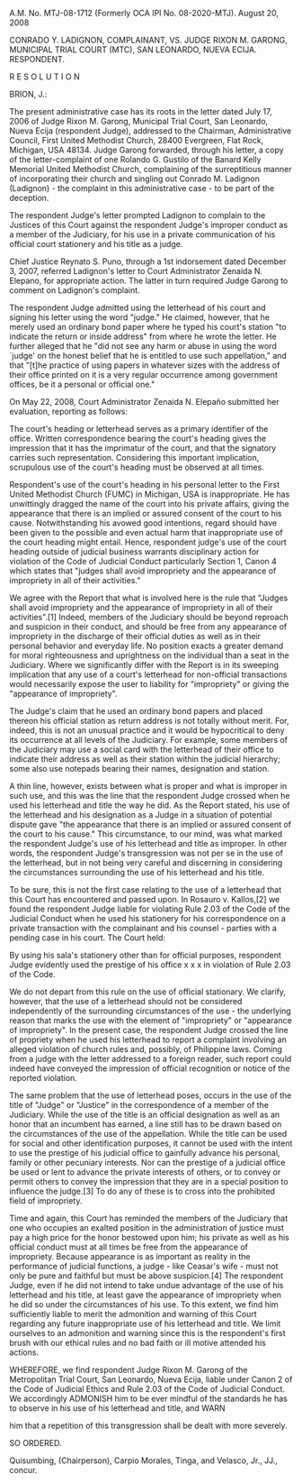 A.M. No. MTJ-08-1712 (Formerly OCA IPI No. 08-2020-MTJ). August 20, 2008

  

CONRADO Y. LADIGNON, COMPLAINANT, VS. JUDGE RIXON M. GARONG, MUNICIPAL TRIAL COURT (MTC), SAN LEONARDO, NUEVA ECIJA. RESPONDENT.

  

R E S O L U T I O N

  

BRION, J.:

  

The present administrative case has its roots in the letter dated July 17, 2006 of Judge Rixon M. Garong, Municipal Trial Court, San Leonardo, Nueva Ecija (respondent Judge), addressed to the Chairman, Administrative Council, First United Methodist Church, 28400 Evergreen, Flat Rock, Michigan, USA 48134. Judge Garong forwarded, through his letter, a copy of the letter-complaint of one Rolando G. Gustilo of the Banard Kelly Memorial United Methodist Church, complaining of the surreptitious manner of incorporating their church and singling out Conrado M. Ladignon (Ladignon) - the complaint in this administrative case - to be part of the deception.

  

The respondent Judge's letter prompted Ladignon to complain to the Justices of this Court against the respondent Judge's improper conduct as a member of the Judiciary, for his use in a private communication of his official court stationery and his title as a judge.

  

Chief Justice Reynato S. Puno, through a 1st indorsement dated December 3, 2007, referred Ladignon's letter to Court Administrator Zenaida N. Elepano, for appropriate action. The latter in turn required Judge Garong to comment on Ladignon's complaint.

  

The respondent Judge admitted using the letterhead of his court and signing his letter using the word "judge." He claimed, however, that he merely used an ordinary bond paper where he typed his court's station "to indicate the return or inside address" from where he wrote the letter. He further alleged that he "did not see any harm or abuse in using the word `judge' on the honest belief that he is entitled to use such appellation," and that "[t]he practice of using papers in whatever sizes with the address of their office printed on it is a very regular occurrence among government offices, be it a personal or official one."

  

On May 22, 2008, Court Administrator Zenaida N. Elepaño submitted her evaluation, reporting as follows:

The court's heading or letterhead serves as a primary identifier of the office. Written correspondence bearing the court's heading gives the impression that it has the imprimatur of the court, and that the signatory carries such representation. Considering this important implication, scrupulous use of the court's heading must be observed at all times.

  

Respondent's use of the court's heading in his personal letter to the First United Methodist Church (FUMC) in Michigan, USA is inappropriate. He has unwittingly dragged the name of the court into his private affairs, giving the appearance that there is an implied or assured consent of the court to his cause. Notwithstanding his avowed good intentions, regard should have been given to the possible and even actual harm that inappropriate use of the court heading might entail. Hence, respondent judge's use of the court heading outside of judicial business warrants disciplinary action for violation of the Code of Judicial Conduct particularly Section 1, Canon 4 which states that "judges shall avoid impropriety and the appearance of impropriety in all of their activities."

We agree with the Report that what is involved here is the rule that "Judges shall avoid impropriety and the appearance of impropriety in all of their activities".[1] Indeed, members of the Judiciary should be beyond reproach and suspicion in their conduct, and should be free from any appearance of impropriety in the discharge of their official duties as well as in their personal behavior and everyday life. No position exacts a greater demand for moral righteousness and uprightness on the individual than a seat in the Judiciary. Where we significantly differ with the Report is in its sweeping implication that any use of a court's letterhead for non-official transactions would necessarily expose the user to liability for "impropriety" or giving the "appearance of impropriety".

  

The Judge's claim that he used an ordinary bond papers and placed thereon his official station as return address is not totally without merit. For, indeed, this is not an unusual practice and it would be hypocritical to deny its occurrence at all levels of the Judiciary. For example, some members of the Judiciary may use a social card with the letterhead of their office to indicate their address as well as their station within the judicial hierarchy; some also use notepads bearing their names, designation and station.

  

A thin line, however, exists between what is proper and what is improper in such use, and this was the line that the respondent Judge crossed when he used his letterhead and title the way he did. As the Report stated, his use of the letterhead and his designation as a Judge in a situation of potential dispute gave "the appearance that there is an implied or assured consent of the court to his cause." This circumstance, to our mind, was what marked the respondent Judge's use of his letterhead and title as improper. In other words, the respondent Judge's transgression was not per se in the use of the letterhead, but in not being very careful and discerning in considering the circumstances surrounding the use of his letterhead and his title.

  

To be sure, this is not the first case relating to the use of a letterhead that this Court has encountered and passed upon. In Rosauro v. Kallos,[2] we found the respondent Judge liable for violating Rule 2.03 of the Code of the Judicial Conduct when he used his stationery for his correspondence on a private transaction with the complainant and his counsel - parties with a pending case in his court. The Court held:

By using his sala's stationery other than for official purposes, respondent Judge evidently used the prestige of his office x x x in violation of Rule 2.03 of the Code.

We do not depart from this rule on the use of official stationary. We clarify, however, that the use of a letterhead should not be considered independently of the surrounding circumstances of the use - the underlying reason that marks the use with the element of "impropriety" or "appearance of impropriety". In the present case, the respondent Judge crossed the line of propriety when he used his letterhead to report a complaint involving an alleged violation of church rules and, possibly, of Philippine laws. Coming from a judge with the letter addressed to a foreign reader, such report could indeed have conveyed the impression of official recognition or notice of the reported violation.

  

The same problem that the use of letterhead poses, occurs in the use of the title of "Judge" or "Justice" in the correspondence of a member of the Judiciary. While the use of the title is an official designation as well as an honor that an incumbent has earned, a line still has to be drawn based on the circumstances of the use of the appellation. While the title can be used for social and other identification purposes, it cannot be used with the intent to use the prestige of his judicial office to gainfully advance his personal, family or other pecuniary interests. Nor can the prestige of a judicial office be used or lent to advance the private interests of others, or to convey or permit others to convey the impression that they are in a special position to influence the judge.[3] To do any of these is to cross into the prohibited field of impropriety.

  

Time and again, this Court has reminded the members of the Judiciary that one who occupies an exalted position in the administration of justice must pay a high price for the honor bestowed upon him; his private as well as his official conduct must at all times be free from the appearance of impropriety. Because appearance is as important as reality in the performance of judicial functions, a judge - like Ceasar's wife - must not only be pure and faithful but must be above suspicion.[4] The respondent Judge, even if he did not intend to take undue advantage of the use of his letterhead and his title, at least gave the appearance of impropriety when he did so under the circumstances of his use. To this extent, we find him sufficiently liable to merit the admonition and warning of this Court regarding any future inappropriate use of his letterhead and title. We limit ourselves to an admonition and warning since this is the respondent's first brush with our ethical rules and no bad faith or ill motive attended his actions.

  

WHEREFORE, we find respondent Judge Rixon M. Garong of the Metropolitan Trial Court, San Leonardo, Nueva Ecija, liable under Canon 2 of the Code of Judicial Ethics and Rule 2.03 of the Code of Judicial Conduct. We accordingly ADMONISH him to be ever mindful of the standards he has to observe in his use of his letterhead and title, and WARN

him that a repetition of this transgression shall be dealt with more severely.

  

SO ORDERED.

  

Quisumbing, (Chairperson), Carpio Morales, Tinga, and Velasco, Jr., JJ., concur.
